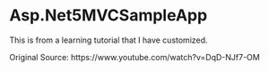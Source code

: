 # Asp.Net5MVCSampleApp
<p>This is from a learning tutorial that I have customized.</p>
<p>Original Source: https://www.youtube.com/watch?v=DqD-NJf7-OM</p>
